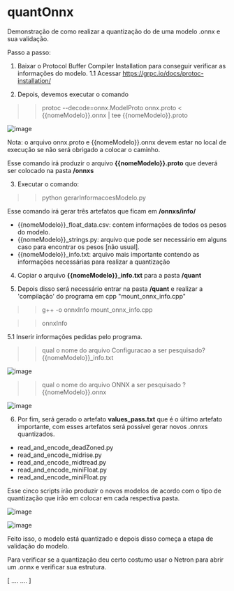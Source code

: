 # quantOnnx
Demonstração de como realizar a quantização do de uma modelo .onnx e sua validação.

Passo a passo:

1. Baixar o Protocol Buffer Compiler Installation para conseguir verificar as informações do modelo.
1.1 Acessar https://grpc.io/docs/protoc-installation/

2. Depois, devemos executar o comando

>> protoc --decode=onnx.ModelProto onnx.proto < {{nomeModelo}}.onnx  | tee {{nomeModelo}}.proto

![image](https://user-images.githubusercontent.com/21134353/208808208-4cfda95e-0c34-42ed-b0da-471c97510877.png)

Nota: o arquivo onnx.proto e {{nomeModelo}}.onnx  devem estar no local de execução se não será obrigado a colocar o caminho.

Esse comando irá produzir o arquivo **{{nomeModelo}}.proto** que deverá ser colocado na pasta **/onnxs**

3. Executar o comando:

>> python gerarInformacoesModelo.py

Esse comando irá gerar três artefatos que ficam em  **/onnxs/info/**
 * {{nomeModelo}}_float_data.csv: contem informações de todos os pesos do modelo.
 * {{nomeModelo}}_strings.py: arquivo que pode ser necessário em alguns caso para encontrar os pesos [não usual].
 * {{nomeModelo}}_info.txt: arquivo mais importante contendo as informações necessárias para realizar a quantização

4. Copiar o arquivo **{{nomeModelo}}_info.txt** para a pasta **/quant**

5. Depois disso será necessário entrar na pasta **/quant** e realizar a 'compilação' do programa em cpp "mount_onnx_info.cpp"

>> g++ -o onnxInfo mount_onnx_info.cpp

>> onnxInfo

5.1 Inserir informações pedidas pelo programa.

>> qual o nome do arquivo Configuracao a ser pesquisado? {{nomeModelo}}_info.txt

![image](https://user-images.githubusercontent.com/21134353/208809421-8bfcd9ac-4848-4953-bbdf-4a494d1f2bae.png)


>> qual o nome do arquivo ONNX a ser pesquisado ? {{nomeModelo}}.onnx

![image](https://user-images.githubusercontent.com/21134353/208809460-10183125-c7bc-4cc1-b75b-fb04fbdfbff6.png)


6. Por fim, será gerado o artefato **values_pass.txt** que é o último artefato importante, com esses artefatos será possível gerar novos .onnxs quantizados.

* read_and_encode_deadZoned.py
* read_and_encode_midrise.py
* read_and_encode_midtread.py
* read_and_encode_miniFloat.py
* read_and_encode_miniFloat.py

Esse cinco scripts irão produzir o novos modelos de acordo com o tipo de quantização que irão em colocar em cada respectiva pasta.

![image](https://user-images.githubusercontent.com/21134353/208809940-ae879046-9e65-4082-aa43-84e3a6339b25.png)

![image](https://user-images.githubusercontent.com/21134353/208809978-67621022-fb60-4e7b-9b27-57c2e98577ca.png)



Feito isso, o modelo está quantizado e depois disso começa a etapa de validação do modelo. 

Para verificar se a quantização deu certo costumo usar o Netron para abrir um .onnx e verificar sua estrutura.

[  .... .... ]




